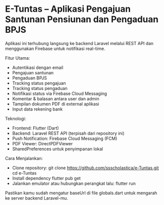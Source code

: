 # E-Tuntas – Aplikasi Pengajuan Santunan Pensiunan dan Pengaduan BPJS

Aplikasi ini terhubung langsung ke backend Laravel melalui REST API dan menggunakan Firebase untuk notifikasi real-time.

Fitur Utama:
- Autentikasi dengan email
- Pengajuan santunan
- Pengaduan BPJS
- Tracking status pengajuan
- Tracking status pengaduan
- Notifikasi status via Firebase Cloud Messaging
- Komentar & balasan antara user dan admin
- Tampilan dokumen PDF di external aplikasi
- Input data rekening bank

Teknologi:
- Frontend: Flutter (Dart)
- Backend: Laravel REST API (terpisah dari repository ini)
- Push Notification: Firebase Cloud Messaging (FCM)
- PDF Viewer: DirectPDFViewer
- SharedPreferences untuk penyimpanan lokal

Cara Menjalankan:
- Clone repository:
  git clone https://github.com/ssscholastica/e-Tuntas.git
  cd e-Tuntas
- Install dependency
  flutter pub get
- Jalankan emulator atau hubungkan perangkat lalu:
  flutter run
  
Pastikan kamu sudah mengatur baseUrl di file globals.dart untuk mengarah ke server backend Laravel-mu.
